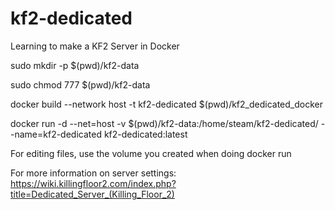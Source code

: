 # kf2-dedicated
Learning to make a KF2 Server in Docker

sudo mkdir -p $(pwd)/kf2-data

sudo chmod 777 $(pwd)/kf2-data

docker build --network host -t kf2-dedicated $(pwd)/kf2_dedicated_docker

docker run -d --net=host -v $(pwd)/kf2-data:/home/steam/kf2-dedicated/ --name=kf2-dedicated kf2-dedicated:latest


For editing files, use the volume you created when doing docker run

For more information on server settings: https://wiki.killingfloor2.com/index.php?title=Dedicated_Server_(Killing_Floor_2)


